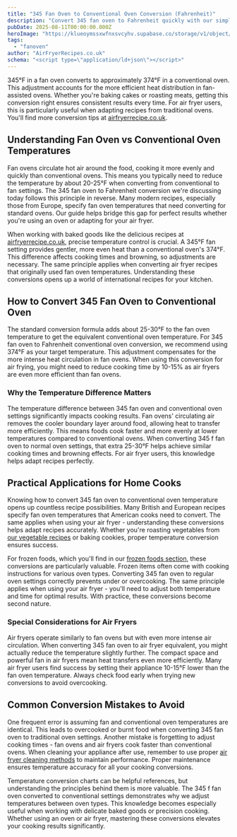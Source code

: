 ```yaml
---
title: "345 Fan Oven to Conventional Oven Conversion (Fahrenheit)"
description: "Convert 345 fan oven to Fahrenheit quickly with our simple guide. Get perfect baking results every time with accurate temperature conversions."
pubDate: 2025-08-11T00:00:00.000Z
heroImage: "https://klueoymssxwfnxsvcyhv.supabase.co/storage/v1/object/public/md/345-fan-oven-to-conventional-oven-conversion-fahrenheit-5dcf24cf.png"
tags:
  - "fanoven"
author: "AirFryerRecipes.co.uk"
schema: "<script type=\"application/ld+json\"></script>"
---
```


<p>345°F in a fan oven converts to approximately 374°F in a conventional oven. This adjustment accounts for the more efficient heat distribution in fan-assisted ovens. Whether you're baking cakes or roasting meats, getting this conversion right ensures consistent results every time. For air fryer users, this is particularly useful when adapting recipes from traditional ovens. You'll find more conversion tips at <a href=https://www.airfryerrecipe.co.uk/air-fryer-conversion-chart>airfryerrecipe.co.uk</a>.</p>

<h2>Understanding Fan Oven vs Conventional Oven Temperatures</h2>
<p>Fan ovens circulate hot air around the food, cooking it more evenly and quickly than conventional ovens. This means you typically need to reduce the temperature by about 20-25°F when converting from conventional to fan settings. The 345 fan oven to Fahrenheit conversion we're discussing today follows this principle in reverse. Many modern recipes, especially those from Europe, specify fan oven temperatures that need converting for standard ovens. Our guide helps bridge this gap for perfect results whether you're using an oven or adapting for your air fryer.</p>

<p>When working with baked goods like the delicious recipes at <a href=https://www.airfryerrecipe.co.uk/recipe-category/cakes>airfryerrecipe.co.uk</a>, precise temperature control is crucial. A 345°F fan setting provides gentler, more even heat than a conventional oven's 374°F. This difference affects cooking times and browning, so adjustments are necessary. The same principle applies when converting air fryer recipes that originally used fan oven temperatures. Understanding these conversions opens up a world of international recipes for your kitchen.</p>

<h2>How to Convert 345 Fan Oven to Conventional Oven</h2>
<p>The standard conversion formula adds about 25-30°F to the fan oven temperature to get the equivalent conventional oven temperature. For 345 fan oven to Fahrenheit conventional oven conversion, we recommend using 374°F as your target temperature. This adjustment compensates for the more intense heat circulation in fan ovens. When using this conversion for air frying, you might need to reduce cooking time by 10-15% as air fryers are even more efficient than fan ovens.</p>

<h3>Why the Temperature Difference Matters</h3>
<p>The temperature difference between 345 fan oven and conventional oven settings significantly impacts cooking results. Fan ovens' circulating air removes the cooler boundary layer around food, allowing heat to transfer more efficiently. This means foods cook faster and more evenly at lower temperatures compared to conventional ovens. When converting 345 f fan oven to normal oven settings, that extra 25-30°F helps achieve similar cooking times and browning effects. For air fryer users, this knowledge helps adapt recipes perfectly.</p>

<h2>Practical Applications for Home Cooks</h2>
<p>Knowing how to convert 345 fan oven to conventional oven temperature opens up countless recipe possibilities. Many British and European recipes specify fan oven temperatures that American cooks need to convert. The same applies when using your air fryer - understanding these conversions helps adapt recipes accurately. Whether you're roasting vegetables from <a href=https://www.airfryerrecipe.co.uk/recipe-category/vegetables>our vegetable recipes</a> or baking cookies, proper temperature conversion ensures success.</p>

<p>For frozen foods, which you'll find in our <a href=https://www.airfryerrecipe.co.uk/recipe-category/frozen-foods>frozen foods section</a>, these conversions are particularly valuable. Frozen items often come with cooking instructions for various oven types. Converting 345 fan oven to regular oven settings correctly prevents under or overcooking. The same principle applies when using your air fryer - you'll need to adjust both temperature and time for optimal results. With practice, these conversions become second nature.</p>

<h3>Special Considerations for Air Fryers</h3>
<p>Air fryers operate similarly to fan ovens but with even more intense air circulation. When converting 345 fan oven to air fryer equivalent, you might actually reduce the temperature slightly further. The compact space and powerful fan in air fryers mean heat transfers even more efficiently. Many air fryer users find success by setting their appliance 10-15°F lower than the fan oven temperature. Always check food early when trying new conversions to avoid overcooking.</p>

<h2>Common Conversion Mistakes to Avoid</h2>
<p>One frequent error is assuming fan and conventional oven temperatures are identical. This leads to overcooked or burnt food when converting 345 fan oven to traditional oven settings. Another mistake is forgetting to adjust cooking times - fan ovens and air fryers cook faster than conventional ovens. When cleaning your appliance after use, remember to use proper <a href=https://www.airfryerrecipe.co.uk/air-fryer-cleaner>air fryer cleaning methods</a> to maintain performance. Proper maintenance ensures temperature accuracy for all your cooking conversions.</p>

<p>Temperature conversion charts can be helpful references, but understanding the principles behind them is more valuable. The 345 f fan oven converted to conventional settings demonstrates why we adjust temperatures between oven types. This knowledge becomes especially useful when working with delicate baked goods or precision cooking. Whether using an oven or air fryer, mastering these conversions elevates your cooking results significantly.</p>